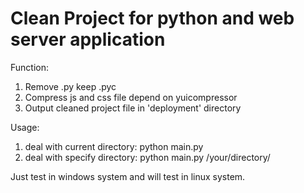 Clean Project for python and web server application
=============
Function:

1. Remove .py keep .pyc
2. Compress js and css file depend on yuicompressor
3. Output cleaned project file in 'deployment' directory


Usage:

1. deal with current directory: python main.py 
2. deal with specify directory: python main.py /your/directory/

Just test in windows system and will test in linux system.
